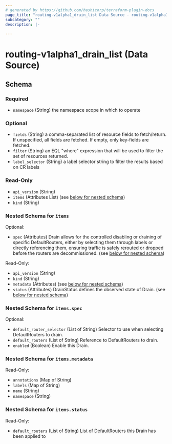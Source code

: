 ```yaml
---
# generated by https://github.com/hashicorp/terraform-plugin-docs
page_title: "routing-v1alpha1_drain_list Data Source - routing-v1alpha1"
subcategory: ""
description: |-
  
---
```


# routing-v1alpha1_drain_list (Data Source)





<!-- schema generated by tfplugindocs -->
## Schema

### Required

- `namespace` (String) the namespace scope in which to operate

### Optional

- `fields` (String) a comma-separated list of resource fields to fetch/return.  If unspecified, all fields are fetched.  If empty, only key-fields are fetched.
- `filter` (String) an EQL "where" expression that will be used to filter the set of resources returned.
- `label_selector` (String) a label selector string to filter the results based on CR labels

### Read-Only

- `api_version` (String)
- `items` (Attributes List) (see [below for nested schema](#nestedatt--items))
- `kind` (String)

<a id="nestedatt--items"></a>
### Nested Schema for `items`

Optional:

- `spec` (Attributes) Drain allows for the controlled disabling or draining of specific DefaultRouters, either by selecting them through labels or directly referencing them, ensuring traffic is safely rerouted or dropped before the routers are decommissioned. (see [below for nested schema](#nestedatt--items--spec))

Read-Only:

- `api_version` (String)
- `kind` (String)
- `metadata` (Attributes) (see [below for nested schema](#nestedatt--items--metadata))
- `status` (Attributes) DrainStatus defines the observed state of Drain. (see [below for nested schema](#nestedatt--items--status))

<a id="nestedatt--items--spec"></a>
### Nested Schema for `items.spec`

Optional:

- `default_router_selector` (List of String) Selector to use when selecting DefaultRouters to drain.
- `default_routers` (List of String) Reference to DefaultRouters to drain.
- `enabled` (Boolean) Enable this Drain.


<a id="nestedatt--items--metadata"></a>
### Nested Schema for `items.metadata`

Read-Only:

- `annotations` (Map of String)
- `labels` (Map of String)
- `name` (String)
- `namespace` (String)


<a id="nestedatt--items--status"></a>
### Nested Schema for `items.status`

Read-Only:

- `default_routers` (List of String) List of DefaultRouters this Drain has been applied to
